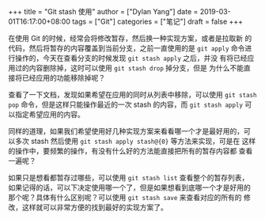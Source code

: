 +++title = "Git stash 使用"author = ["Dylan Yang"]date = 2019-03-01T16:17:00+08:00tags = ["Git"]categories = ["笔记"]draft = false+++在使用 Git 的时候，经常会将修改暂存，然后换一种实现方案，或者是拉取新的代码，然后将暂存的内容覆盖到当前分支，之前一直使用的是 `git apply`命令进行操作的，今天在查看分支的时候发现 `git stash apply` 之后，并没有将已经应用过的内容删除掉，这时可以使用 `git stash drop` 掉分支，但是为什么不能直接将已经应用的功能移除掉呢？查看了一下文档，发现如果希望在应用的同时从列表中移除，可以使用 `gitstash pop` 命令，但是这样只能操作最近的一次 stash 的内容，而 `git stashapply` 可以指定希望应用的内容。同样的道理，如果我们希望使用好几种实现方案来看看哪一个才是最好用的，可以多次 stash 然后使用 `git stash apply stash@{0}` 等方法来实现，可是在这样的操作中，要频繁的操作，有没有什么好的方法能直接把所有的暂存内容都查看一遍呢？如果只是想看都暂存过哪些，可以使用 `git stash list` 查看整个的暂存列表，如果记得的话，可以下决定使用哪一个了，但是如果想看到底哪一个才是好用的那个呢？具体有什么区别呢？可以使用 `git stash save` 来查看对应的所有的修改，这样就可以非常方便的找到最好的实现方案了。